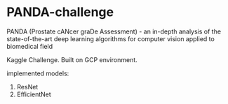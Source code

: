 # PANDA-challenge
PANDA (Prostate cANcer graDe Assessment) - an in-depth analysis of the state-of-the-art deep learning algorithms for computer vision applied to biomedical field

Kaggle Challenge. Built on GCP environment.

implemented models:
 1. ResNet
 2. EfficientNet
